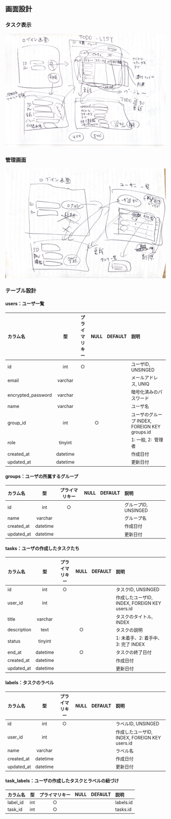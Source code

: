 ## 画面設計

### タスク表示
![](memo_image_todo.jpg)

### 管理画面
![](memo_image_admin.jpg)

### テーブル設計

#### users：ユーザ一覧
| カラム名 | 型 | プライマリキー | NULL | DEFAULT | 説明 |
|:-----------|:------------:|:------------:|:------------:|:------------|:------------|
| id | int | ○ | | | ユーザID, UNSINGED |
| email | varchar | | | | メールアドレス, UNIQ |
| encrypted_password | varchar | | | | 暗号化済みのパスワード |
| name | varchar | | | | ユーザ名 |
| group_id | int | | ○ | | ユーザのグループ INDEX, FOREIGN KEY groups.id |
| role | tinyint | | | | 1: 一般, 2:  管理者 |
| created_at | datetime | | | | 作成日付 |
| updated_at | datetime | | | | 更新日付 |

#### groups：ユーザの所属するグループ
| カラム名 | 型 | プライマリキー | NULL | DEFAULT | 説明 |
|:-----------|:------------:|:------------:|:------------:|:------------|:------------|
| id | int | ○ | | | グループID, UNSINGED |
| name | varchar | | | | グループ名 |
| created_at | datetime | | | | 作成日付 |
| updated_at | datetime | | | | 更新日付 |

#### tasks：ユーザの作成したタスクたち
| カラム名 | 型 | プライマリキー | NULL | DEFAULT | 説明 |
|:-----------|:------------:|:------------:|:------------:|:------------|:------------|
| id | int | ○ | | | タスクID, UNSINGED |
| user_id | int | | | | 作成したユーザID, INDEX, FOREIGN KEY users.id |
| title | varchar | | | | タスクのタイトル, INDEX |
| description | text | | ○ | | タスクの説明 |
| status | tinyint | | | | 1: 未着手、2: 着手中、3: 完了 INDEX |
| end_at | datetime | | ○ | | タスクの終了日付 |
| created_at | datetime | | | | 作成日付 |
| updated_at | datetime | | | | 更新日付 |

#### labels：タスクのラベル
| カラム名 | 型 | プライマリキー | NULL | DEFAULT | 説明 |
|:-----------|:------------:|:------------:|:------------:|:------------|:------------|
| id | int | ○ | | | ラベルID, UNSINGED |
| user_id | int | | | | 作成したユーザID, INDEX, FOREIGN KEY users.id |
| name | varchar | | | | ラベル名 |
| created_at | datetime | | | | 作成日付 |
| updated_at | datetime | | | | 更新日付 |

#### task_labels：ユーザの作成したタスクとラベルの紐づけ
| カラム名 | 型 | プライマリキー | NULL | DEFAULT | 説明 |
|:-----------|:------------:|:------------:|:------------:|:------------|:------------|
| label_id | int | ○ | | | labels.id |
| task_id | int | ○ | | | tasks.id |

